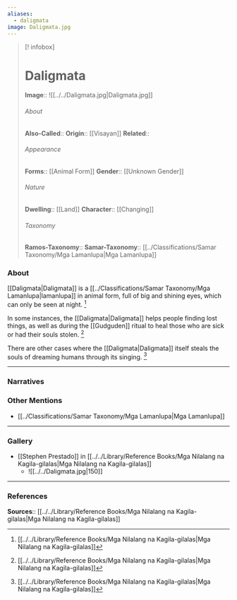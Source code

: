 ```yaml
---
aliases:
  - daligmata
image: Daligmata.jpg
---
```

> [! infobox]
> # Daligmata
> **Image**:: ![[../../Daligmata.jpg|Daligmata.jpg]]
> ###### About
> **Also-Called**:: 
> **Origin**:: [[Visayan]]
> **Related**:: 
> ###### Appearance
> **Forms**::  [[Animal Form]]
> **Gender**:: [[Unknown Gender]]
> ###### Nature
> **Dwelling**:: [[Land]]
> **Character**:: [[Changing]]
> ⠀
> ###### Taxonomy
> **Ramos-Taxonomy**:: 
> **Samar-Taxonomy**:: [[../Classifications/Samar Taxonomy/Mga Lamanlupa|Mga Lamanlupa]]

### About 
[[Daligmata|Daligmata]] is a [[../Classifications/Samar Taxonomy/Mga Lamanlupa|lamanlupa]] in animal form, full of big and shining eyes, which can only be seen at night. [^1]

In some instances, the [[Daligmata|Daligmata]] helps people finding lost things, as well as during the [[Gudguden]] ritual to heal those who are sick or had their souls stolen. [^1]

There are other cases where the [[Daligmata|Daligmata]] itself steals the souls of dreaming humans through its singing. [^1]

---
### Narratives


### Other Mentions
- [[../Classifications/Samar Taxonomy/Mga Lamanlupa|Mga Lamanlupa]]


---
### Gallery
- [[Stephen Prestado]] in [[../../Library/Reference Books/Mga Nilalang na Kagila-gilalas|Mga Nilalang na Kagila-gilalas]]
	- ![[../../Daligmata.jpg|150]]


---
### References
**Sources**:: [[../../Library/Reference Books/Mga Nilalang na Kagila-gilalas|Mga Nilalang na Kagila-gilalas]]

[^1]: [[../../Library/Reference Books/Mga Nilalang na Kagila-gilalas|Mga Nilalang na Kagila-gilalas]]